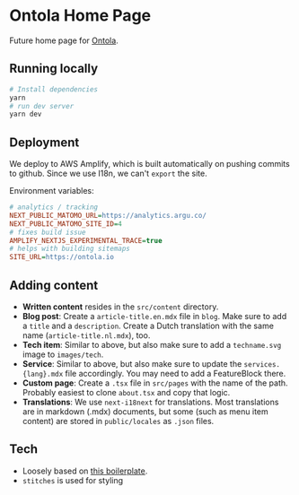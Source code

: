 # Ontola Home Page

Future home page for [Ontola](https://ontola.io/).

## Running locally

```sh
# Install dependencies
yarn
# run dev server
yarn dev
```

## Deployment

We deploy to AWS Amplify, which is built automatically on pushing commits to github.
Since we use I18n, we can't `export` the site.

Environment variables:

```ini
# analytics / tracking
NEXT_PUBLIC_MATOMO_URL=https://analytics.argu.co/
NEXT_PUBLIC_MATOMO_SITE_ID=4
# fixes build issue
AMPLIFY_NEXTJS_EXPERIMENTAL_TRACE=true
# helps with building sitemaps
SITE_URL=https://ontola.io
```

## Adding content

- **Written content** resides in the `src/content` directory.
- **Blog post**: Create a `article-title.en.mdx` file in `blog`. Make sure to add a `title` and a `description`. Create a Dutch translation with the same name (`article-title.nl.mdx`), too.
- **Tech item**: Similar to above, but also make sure to add a `techname.svg` image to `images/tech`.
- **Service**: Similar to above, but also make sure to update the `services.{lang}.mdx` file accordingly. You may need to add a FeatureBlock there.
- **Custom page**: Create a `.tsx` file in `src/pages` with the name of the path. Probably easiest to clone `about.tsx` and copy that logic.
- **Translations**: We use `next-i18next` for translations. Most translations are in markdown (.mdx) documents, but some (such as menu item content) are stored in `public/locales` as `.json` files.

## Tech

- Loosely based on [this boilerplate](https://github.com/ixartz/Next-js-Boilerplate).
- `stitches` is used for styling
